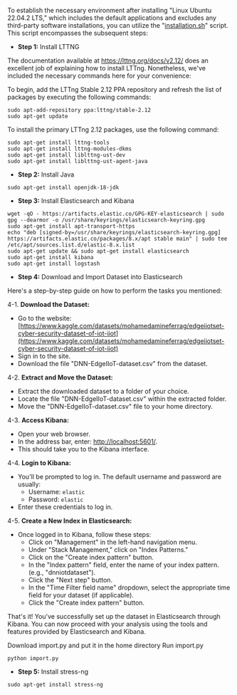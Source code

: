 To establish the necessary environment after installing "Linux Ubuntu 22.04.2 LTS," which includes the default applications and excludes any third-party software installations, you can utilize the "[installation.sh](https://github.com/mnoferestibrocku/dataset-repo/tree/main/Installation/installation.sh)" script.
This script encompasses the subsequent steps:

- **Step 1:** Install LTTNG
  
The documentation available at https://lttng.org/docs/v2.12/ does an excellent job of explaining how to install LTTng. Nonetheless, we've included the necessary commands here for your convenience:

To begin, add the LTTng Stable 2.12 PPA repository and refresh the list of packages by executing the following commands:
```
sudo apt-add-repository ppa:lttng/stable-2.12
sudo apt-get update
```
To install the primary LTTng 2.12 packages, use the following command:
```
sudo apt-get install lttng-tools
sudo apt-get install lttng-modules-dkms
sudo apt-get install liblttng-ust-dev
sudo apt-get install liblttng-ust-agent-java
```

- **Step 2:** Install Java

```
sudo apt-get install openjdk-18-jdk
```

- **Step 3:** Install Elasticsearch and Kibana
  
```
wget -qO - https://artifacts.elastic.co/GPG-KEY-elasticsearch | sudo gpg --dearmor -o /usr/share/keyrings/elasticsearch-keyring.gpg
sudo apt-get install apt-transport-https
echo "deb [signed-by=/usr/share/keyrings/elasticsearch-keyring.gpg] https://artifacts.elastic.co/packages/8.x/apt stable main" | sudo tee /etc/apt/sources.list.d/elastic-8.x.list
sudo apt-get update && sudo apt-get install elasticsearch
sudo apt-get install kibana
sudo apt-get install logstash
```

- **Step 4:** Download and Import Dataset into Elasticsearch

Here's a step-by-step guide on how to perform the tasks you mentioned:

4-1. **Download the Dataset:**
   - Go to the website: [https://www.kaggle.com/datasets/mohamedamineferrag/edgeiiotset-cyber-security-dataset-of-iot-iiot](https://www.kaggle.com/datasets/mohamedamineferrag/edgeiiotset-cyber-security-dataset-of-iot-iiot)
   - Sign in to the site.
   - Download the file "DNN-EdgeIIoT-dataset.csv" from the dataset.

4-2. **Extract and Move the Dataset:**
   - Extract the downloaded dataset to a folder of your choice.
   - Locate the file "DNN-EdgeIIoT-dataset.csv" within the extracted folder.
   - Move the "DNN-EdgeIIoT-dataset.csv" file to your home directory.

4-3. **Access Kibana:**
   - Open your web browser.
   - In the address bar, enter: [http://localhost:5601/](http://localhost:5601/).
   - This should take you to the Kibana interface.

4-4. **Login to Kibana:**
   - You'll be prompted to log in. The default username and password are usually:
     - Username: `elastic`
     - Password: `elastic`
   - Enter these credentials to log in.

4-5. **Create a New Index in Elasticsearch:**
   - Once logged in to Kibana, follow these steps:
     - Click on "Management" in the left-hand navigation menu.
     - Under "Stack Management," click on "Index Patterns."
     - Click on the "Create index pattern" button.
     - In the "Index pattern" field, enter the name of your index pattern.(e.g., "dnniotdataset").
     - Click the "Next step" button.
     - In the "Time Filter field name" dropdown, select the appropriate time field for your dataset (if applicable).
     - Click the "Create index pattern" button.

That's it! You've successfully set up the dataset in Elasticsearch through Kibana. You can now proceed with your analysis using the tools and features provided by Elasticsearch and Kibana.

Download import.py and put it in the home directory
Run import.py
```
python import.py
```

- **Step 5:** Install stress-ng

```
sudo apt-get install stress-ng
```

